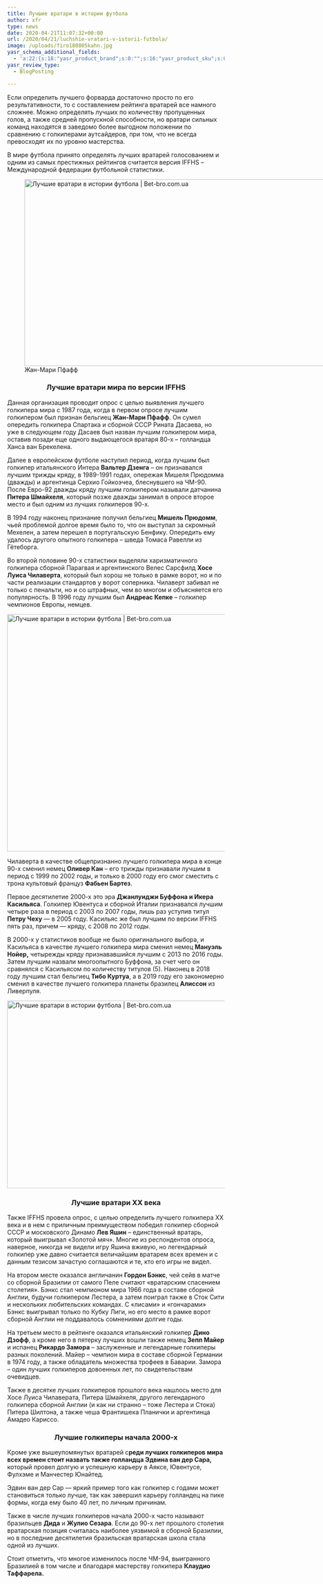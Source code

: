 ```yaml
---
title: Лучшие вратари в истории футбола
author: xfr
type: news
date: 2020-04-21T11:07:32+00:00
url: /2020/04/21/luchshie-vratari-v-istorii-futbola/
image: /uploads/firo180805kahn.jpg
yasr_schema_additional_fields:
  - 'a:22:{s:18:"yasr_product_brand";s:0:"";s:16:"yasr_product_sku";s:0:"";s:37:"yasr_product_global_identifier_select";s:5:"gtin8";s:36:"yasr_product_global_identifier_value";s:0:"";s:18:"yasr_product_price";s:0:"";s:27:"yasr_product_price_currency";s:0:"";s:30:"yasr_product_price_valid_until";s:0:"";s:31:"yasr_product_price_availability";s:12:"Discontinued";s:22:"yasr_product_price_url";s:0:"";s:26:"yasr_localbusiness_address";s:0:"";s:29:"yasr_localbusiness_pricerange";s:0:"";s:28:"yasr_localbusiness_telephone";s:0:"";s:20:"yasr_recipe_cooktime";s:0:"";s:23:"yasr_recipe_description";s:0:"";s:20:"yasr_recipe_keywords";s:0:"";s:21:"yasr_recipe_nutrition";s:0:"";s:20:"yasr_recipe_preptime";s:0:"";s:26:"yasr_recipe_recipecategory";s:0:"";s:25:"yasr_recipe_recipecuisine";s:0:"";s:28:"yasr_recipe_recipeingredient";s:0:"";s:30:"yasr_recipe_recipeinstructions";s:0:"";s:17:"yasr_recipe_video";s:0:"";}'
yasr_review_type:
  - BlogPosting

---
```

Если определить лучшего форварда достаточно просто по его результативности, то с составлением рейтинга вратарей все намного сложнее. Можно определять лучших по количеству пропущенных голов, а также средней пропускной способности, но вратари сильных команд находятся в заведомо более выгодном положении по сравнению с голкиперами аутсайдеров, при том, что не всегда превосходят их по уровню мастерства.

В мире футбола принято определять лучших вратарей голосованием и одним из самых престижных рейтингов считается версия IFFHS – Международной федерации футбольной статистики.

<figure id="attachment_4372" aria-describedby="caption-attachment-4372" style="width: 768px" class="wp-caption alignnone"><img class="wp-image-4372 size-full" src="http://wp.local/wp-content/uploads/2020/04/ngkvaw61ndthlbs7jwip.jpg" alt="Лучшие вратари в истории футбола | Bet-bro.com.ua" width="768" height="432" /><figcaption id="caption-attachment-4372" class="wp-caption-text">Жан-Мари Пфафф</figcaption></figure>

<h3 style="text-align: center">
  <strong>Лучшие вратари мира по версии IFFHS</strong>
</h3>

Данная организация проводит опрос с целью выявления лучшего голкипера мира с 1987 года, когда в первом опросе лучшим голкипером был признан бельгиец **Жан-Мари Пфафф**. Он сумел опередить голкипера Спартака и сборной СССР Рината Дасаева, но уже в следующем году Дасаев был назван лучшим голкипером мира, оставив позади еще одного выдающегося вратаря 80-х – голландца Ханса ван Брекелена.

Далее в европейском футболе наступил период, когда лучшим был голкипер итальянского Интера **Вальтер Дзенга** – он признавался лучшим трижды кряду, в 1989-1991 годах, опережая Мишеля Прюдомма (дважды) и аргентинца Серхио Гойкоэчеа, блеснувшего на ЧМ-90. После Евро-92 дважды кряду лучшим голкипером называли датчанина **Питера Шмайхеля**, который позже дважды занимал в опросе второе место и был одним из лучших голкиперов 90-х.

В 1994 году наконец признание получил бельгиец **Мишель Прюдомм**, чьей проблемой долгое время было то, что он выступал за скромный Мехелен, а затем перешел в португальскую Бенфику. Опередить ему удалось другого опытного голкипера – шведа Томаса Равелли из Гётеборга.

Во второй половине 90-х статистики выделяли харизматичного голкипера сборной Парагвая и аргентинского Велес Сарсфилд **Хосе Луиса Чилаверта**, который был хорош не только в рамке ворот, но и по части реализации стандартов у ворот соперника. Чилаверт забивал не только с пенальти, но и со штрафных, чем во многом и объясняется его популярность. В 1996 году лучшим был **Андреас Кепке** – голкипер чемпионов Европы, немцев.

<img class="alignnone wp-image-4373 size-full" src="http://wp.local/wp-content/uploads/2020/04/p04tq6ys.jpg" alt="Лучшие вратари в истории футбола | Bet-bro.com.ua" width="976" height="549" />

Чилаверта в качестве общепризнанно лучшего голкипера мира в конце 90-х сменил немец **Оливер Кан** – его трижды признавали лучшим в период с 1999 по 2002 годы, и только в 2000 году его смог сместить с трона культовый француз **Фабьен Бартез**.

Первое десятилетие 2000-х это эра **Джанлуиджи Буффона и Икера Касильяса**. Голкипер Ювентуса и сборной Италии признавался лучшим четыре раза в период с 2003 по 2007 годы, лишь раз уступив титул **Петру Чеху** &#8212; в 2005 году. Касильяс же был лучшим по версии IFFHS пять раз, причем &#8212; кряду, с 2008 по 2012 годы.

В 2000-х у статистиков вообще не было оригинального выбора, и Касильяса в качестве лучшего голкипера мира сменил немец **Мануэль Нойер,** четырежды кряду признававшийся лучшим с 2013 по 2016 годы. Затем лучшим назвали многоопытного Буффона, за счет чего он сравнялся с Касильясом по количеству титулов (5). Наконец в 2018 году лучшим стал бельгиец **Тибо Куртуа**, а в 2019 году его закономерно сменил в качестве лучшего голкипера планеты бразилец **Алиссон** из Ливерпуля.

<img class="alignnone wp-image-4374 size-full" src="http://wp.local/wp-content/uploads/2020/04/large.jpg" alt="Лучшие вратари в истории футбола | Bet-bro.com.ua" width="770" height="434" />

<h3 style="text-align: center">
  <strong>Лучшие вратари XX века</strong>
</h3>

Также IFFHS провела опрос, с целью определить лучшего голкипера XX века и в нем с приличным преимуществом победил голкипер сборной СССР и московского Динамо **Лев Яшин** – единственный вратарь, который выигрывал &#171;Золотой мяч&#187;. Многие из респондентов опроса, наверное, никогда не видели игру Яшина вживую, но легендарный голкипер уже давно считается величайшим вратарем всех времен и с данным тезисом зачастую соглашаются и те, кто его игры не видел.

На втором месте оказался англичанин **Гордон Бэнкс**, чей сейв в матче со сборной Бразилии от самого Пеле считают &#171;вратарским спасением столетия&#187;. Бэнкс стал чемпионом мира 1966 года в составе сборной Англии, будучи голкипером Лестера, а затем поиграл также в Сток Сити и нескольких любительских командах. С &#171;лисами&#187; и &#171;гончарами&#187; Бэнкс выигрывал только по Кубку Лиги, но его место в рамке ворот сборной Англии не поддавалось сомнениями долгие годы.

На третьем место в рейтинге оказался итальянский голкипер **Дино Дзофф**, а кроме него в пятерку лучших вошли также немец **Зепп Майер** и испанец **Рикардо Замора** – заслуженные и легендарные голкиперы разных поколений. Майер – чемпион мира в составе сборной Германии в 1974 году, а также обладатель множества трофеев в Баварии. Замора – один лучших голкиперов довоенных лет, по свидетельствам очевидцев.

Также в десятке лучших голкиперов прошлого века нашлось место для Хосе Луиса Чилаверата, Питера Шмайхеля, другого легендарного голкипера сборной Англии (и как ни странно – тоже Лестера и Стока) Питера Шилтона, а также чеша Франтишека Планички и аргентинца Амадео Кариссо.

<h3 style="text-align: center">
  <strong>Лучшие голкиперы начала 2000-х</strong>
</h3>

Кроме уже вышеупомянутых вратарей с**реди лучших голкиперов мира всех времен стоит назвать также голландца Эдвина ван дер Сара,** который провел долгую и успешную карьеру в Аяксе, Ювентусе, Фулхэме и Манчестер Юнайтед.

Эдвин ван дер Сар &#8212; яркий пример того как голкипер с годами может становиться только лучше, так как завершил карьеру голландец на пике формы, когда ему было 40 лет, по личным причинам.

Также в числе лучших голкиперов начала 2000-х часто называют бразильцев **Дида** и **Жулио Сезара**. Если до 90-х лет прошлого столетия вратарская позиция считалась наиболее уязвимой в сборной Бразилии, но в последние десятилетия бразильская вратарская школа стала одной из лучших.

Стоит отметить, что многое изменилось после ЧМ-94, выигранного Бразилией в том числе и благодаря мастерству голкипера **Клаудио Таффарела.**